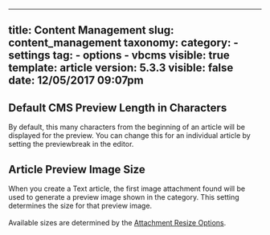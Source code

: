 
---
title: Content Management
slug: content_management
taxonomy:
    category:
        - settings
    tag:
        - options
        - vbcms
visible: true
template: article
version: 5.3.3
visible: false
date: 12/05/2017 09:07pm
---

## Default CMS Preview Length in Characters
By default, this many characters from the beginning of an article will be displayed for the preview. You can change this for an individual article by setting the previewbreak in the editor.

## Article Preview Image Size
When you create a Text article, the first image attachment found will be used to generate a preview image shown in the category. This setting determines the size for that preview image.<br /><br />Available sizes are determined by the <a href="admincp/options.php?do=options&amp;dogroup=attachment#attachresizes">Attachment Resize Options</a>.



